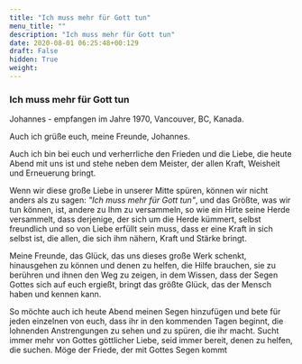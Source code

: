 ```yaml
---
title: "Ich muss mehr für Gott tun"
menu_title: ""
description: "Ich muss mehr für Gott tun"
date: 2020-08-01 06:25:48+00:129
draft: False
hidden: True
weight:
---
```

### Ich muss mehr für Gott tun

Johannes - empfangen im Jahre 1970, Vancouver, BC, Kanada.

Auch ich grüße euch, meine Freunde, Johannes.

Auch ich bin bei euch und verherrliche den Frieden und die Liebe, die heute Abend mit uns ist und stehe neben dem Meister, der allen Kraft, Weisheit und Erneuerung bringt.

Wenn wir diese große Liebe in unserer Mitte spüren, können wir nicht anders als zu sagen: *"Ich muss mehr für Gott tun"*, und das Größte, was wir tun können, ist, andere zu Ihm zu versammeln, so wie ein Hirte seine Herde versammelt, dass derjenige, der sich um die Herde kümmert, selbst freundlich und so von Liebe erfüllt sein muss, dass er eine Kraft in sich selbst ist, die allen, die sich ihm nähern, Kraft und Stärke bringt.

Meine Freunde, das Glück, das uns dieses große Werk schenkt, hinausgehen zu können und denen zu helfen, die Hilfe brauchen, sie zu berühren und ihnen den Weg zu zeigen, in dem Wissen, dass der Segen Gottes sich auf euch ergießt, bringt das größte Glück, das der Mensch haben und kennen kann.

So möchte auch ich heute Abend meinen Segen hinzufügen und bete für jeden einzelnen von euch, dass ihr in den kommenden Tagen beginnt, die lohnenden Anstrengungen zu sehen und zu spüren, die ihr macht. Sucht immer mehr von Gottes göttlicher Liebe, seid immer bereit, denen zu helfen, die suchen. Möge der Friede, der mit Gottes Segen kommt
